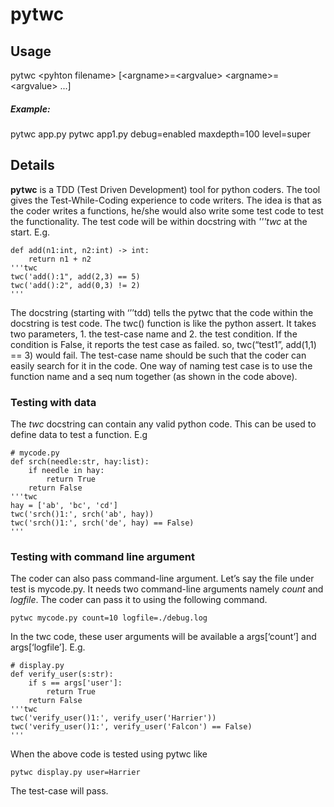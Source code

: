 # pytwc

## Usage
pytwc \<pyhton filename\> [\<argname\>=\<argvalue\> \<argname\>=\<argvalue\> ...]

##### Example:
pytwc app.py
pytwc app1.py debug=enabled maxdepth=100 level=super

## Details

**pytwc** is a TDD (Test Driven Development) tool for python coders. The tool gives the Test-While-Coding experience to code writers. The idea is that as the coder writes a functions, he/she would also write some test code to test the functionality. The test code will be within docstring with *'''twc* at the start. E.g.

```
def add(n1:int, n2:int) -> int:
    return n1 + n2
'''twc
twc('add():1", add(2,3) == 5)
twc('add():2", add(0,3) != 2)
'''
```
The docstring (starting with ‘’’tdd) tells the pytwc that the code within the docstring is test code. The twc() function is like the python assert. It takes two parameters, 1. the test-case name and 2. the test condition. If the condition is False, it reports the test case as failed. so, twc(“test1”, add(1,1) == 3) would fail. The test-case name should be such that the coder can easily search for it in the code. One way of naming test case is to use the function name and a seq num together (as shown in the code above).

### Testing with data

The *twc* docstring can contain any valid python code. This can be used to define data to test a function. E.g

```
# mycode.py
def srch(needle:str, hay:list):
    if needle in hay:
        return True
    return False
'''twc
hay = ['ab', 'bc', 'cd']
twc('srch()1:', srch('ab', hay))
twc('srch()1:', srch('de', hay) == False)
'''
```

### Testing with command line argument
The coder can also pass command-line argument. Let’s say the file under test is mycode.py. It needs two command-line arguments namely *count* and *logfile*. The coder can pass it to using the following command.

`pytwc mycode.py count=10 logfile=./debug.log`

In the twc code, these user arguments will be available a args[‘count’] and args[‘logfile’]. E.g.

```
# display.py
def verify_user(s:str):
    if s == args['user']:
        return True
    return False
'''twc
twc('verify_user()1:', verify_user('Harrier'))
twc('verify_user()1:', verify_user('Falcon') == False)
'''
```

When the above code is tested using pytwc like

`pytwc display.py user=Harrier`

The test-case will pass.

